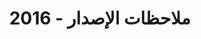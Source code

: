 ﻿---
title: ملاحظات الإصدار - 2016
type: docs
weight: 50
url: /ar/reportingservices/release-notes-2016/
---

